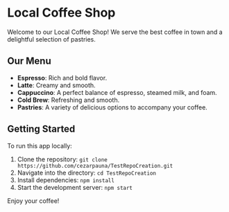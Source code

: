 # Local Coffee Shop

Welcome to our Local Coffee Shop! We serve the best coffee in town and a delightful selection of pastries.

## Our Menu
- **Espresso**: Rich and bold flavor.
- **Latte**: Creamy and smooth.
- **Cappuccino**: A perfect balance of espresso, steamed milk, and foam.
- **Cold Brew**: Refreshing and smooth.
- **Pastries**: A variety of delicious options to accompany your coffee.

## Getting Started
To run this app locally:
1. Clone the repository: `git clone https://github.com/cezarpauna/TestRepoCreation.git`
2. Navigate into the directory: `cd TestRepoCreation`
3. Install dependencies: `npm install`
4. Start the development server: `npm start`

Enjoy your coffee!